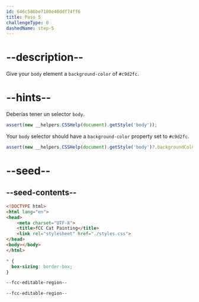 ```yaml
---
id: 646c586be7180e40ddf74ff6
title: Paso 5
challengeType: 0
dashedName: step-5
---
```


# --description--

Give your `body` element a `background-color` of `#c9d2fc`.

# --hints--

Deberías tener un selector `body`.

```js
assert(new __helpers.CSSHelp(document).getStyle('body'));
```

Your `body` selector should have a `background-color` property set to `#c9d2fc`.

```js
assert(new __helpers.CSSHelp(document).getStyle('body')?.backgroundColor === 'rgb(201, 210, 252)');
```

# --seed--

## --seed-contents--

```html
<!DOCTYPE html>
<html lang="en">
<head>
    <meta charset="UTF-8">
    <title>fCC Cat Painting</title>
    <link rel="stylesheet" href="./styles.css">
</head>
<body></body>
</html>
```

```css
* {
  box-sizing: border-box;
}

--fcc-editable-region--

--fcc-editable-region--
```

